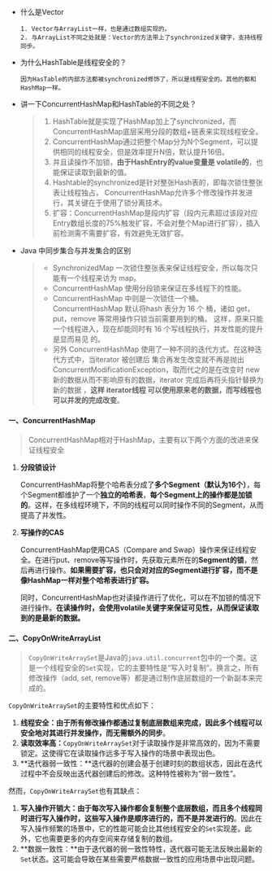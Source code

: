 * 什么是Vector

  ~~~
  1. Vector与ArrayList一样，也是通过数组实现的。
  2. 与ArrayList不同之处就是：Vector的方法带上了synchronized关键字，支持线程同步。
  ~~~

* 为什么HashTable是线程安全的？

  ~~~
  因为HasTable的内部方法都被synchronized修饰了，所以是线程安全的。其他的都和HashMap一样。
  ~~~

* 讲一下ConcurrentHashMap和HashTable的不同之处？

  > 1. HashTable就是实现了HashMap加上了synchronized，而ConcurrentHashMap底层采用分段的数组+链表来实现线程安全。
  > 2. ConcurrentHashMap通过把整个Map分为N个Segment，可以提供相同的线程安全，但是效率提升N倍，默认提升16倍。
  > 3. 并且读操作不加锁，**由于HashEntry的value变量是 volatile的**，也能保证读取到最新的值。
  > 4. Hashtable的synchronized是针对整张Hash表的，即每次锁住整张表让线程独占， ConcurrentHashMap允许多个修改操作并发进行，其关键在于使用了锁分离技术。
  > 5. 扩容：ConcurrentHashMap是段内扩容（段内元素超过该段对应Entry数组长度的75%触发扩容，不会对整个Map进行扩容），插入前检测需不需要扩容，有效避免无效扩容。
  
* Java 中同步集合与并发集合的区别

  > * SynchronizedMap 一次锁住整张表来保证线程安全，所以每次只能有一个线程来访为 map。 
  > * ConcurrentHashMap 使用分段锁来保证在多线程下的性能。
  > *  ConcurrentHashMap 中则是一次锁住一个桶。ConcurrentHashMap 默认将hash 表分为 16 个 桶，诸如 get，put，remove 等常用操作只锁当前需要用到的桶。 这样，原来只能一个线程进入，现在却能同时有 16 个写线程执行，并发性能的提升是显而易见 的。 
  > * 另外 ConcurrentHashMap 使用了一种不同的迭代方式。在这种迭代方式中，当iterator 被创建后 集合再发生改变就不再是抛出ConcurrentModificationException，取而代之的是在改变时 new 新的数据从而不影响原有的数据，iterator 完成后再将头指针替换为新的数据 ，**这样 iterator线程 可以使用原来老的数据，而写线程也可以并发的完成改变**。

#### 一、ConcurrentHashMap

> ConcurrentHashMap相对于HashMap，主要有以下两个方面的改进来保证线程安全

1. **分段锁设计**

   ConcurrentHashMap将整个哈希表分成了**多个Segment（默认为16个）**，每个Segment都维护了一个**独立的哈希表**，**每个Segment上的操作都是加锁的**。这样，在多线程环境下，不同的线程可以同时操作不同的Segment，从而提高了并发性。

2. **写操作的CAS**

   ConcurrentHashMap使用CAS（Compare and Swap）操作来保证线程安全。在进行put、remove等写操作时，先获取元素所在的**Segment的锁**，然后再进行操作。**如果需要扩容，也只会对对应的Segment进行扩容，而不是像HashMap一样对整个哈希表进行扩容。**

   同时，ConcurrentHashMap也对读操作进行了优化，可以在不加锁的情况下进行操作。**在读操作时，会使用volatile关键字来保证可见性，从而保证读取到的是最新的数据。**

#### 二、CopyOnWriteArrayList

> `CopyOnWriteArraySet`是Java的`java.util.concurrent`包中的一个类。这是一个线程安全的`Set`实现，它的主要特性是“写入时复制”。换言之，所有修改操作（add, set, remove等）都是通过制作底层数组的一个新副本来完成的。

`CopyOnWriteArraySet`的主要特性和优点如下：

1. **线程安全：**由于**所有修改操作都通过复制底层数组来完成，因此多个线程可以安全地对其进行并发操作，而无需额外的同步**。
2. **读取效率高：**`CopyOnWriteArraySet`对于读取操作是非常高效的，因为不需要锁定。这使得它在读取操作远多于写入操作的场景中表现出色。
3. **迭代器弱一致性：**迭代器的创建会基于创建时刻的数组状态，因此在迭代过程中不会反映出迭代器创建后的修改。这种特性被称为“弱一致性”。

然而，`CopyOnWriteArraySet`也有其缺点：

1. **写入操作开销大：**由于每次写入操作都会复制整个底层数组，而且**多个线程同时进行写入操作时，这些写入操作是顺序进行的，而不是并发进行的**。因此在写入操作频繁的场景中，它的性能可能会比其他线程安全的`Set`实现差。此外，它也需要更多的内存空间来存储复制的数组。
2. **数据一致性：**由于迭代器的弱一致性特性，迭代器可能无法反映出最新的`Set`状态。这可能会导致在某些需要严格数据一致性的应用场景中出现问题。
